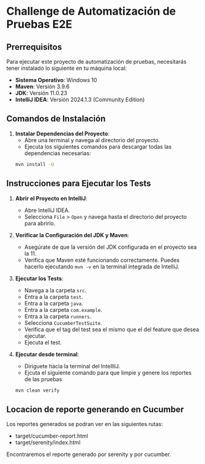 #  Challenge de Automatización de Pruebas E2E

## Prerrequisitos

Para ejecutar este proyecto de automatización de pruebas, necesitarás tener instalado lo siguiente en tu máquina local:

- **Sistema Operativo**: Windows 10
- **Maven**: Versión 3.9.6
- **JDK**: Versión 11.0.23
- **IntelliJ IDEA**: Versión 2024.1.3 (Community Edition)

## Comandos de Instalación

1. **Instalar Dependencias del Proyecto**:
   - Abre una terminal y navega al directorio del proyecto.
   - Ejecuta los siguientes comandos para descargar todas las dependencias necesarias:
    ```sh
    mvn install -U
    ```

## Instrucciones para Ejecutar los Tests

1. **Abrir el Proyecto en IntelliJ**:
   - Abre IntelliJ IDEA.
   - Selecciona `File` > `Open` y navega hasta el directorio del proyecto para abrirlo.

2. **Verificar la Configuración del JDK y Maven**:
   - Asegúrate de que la versión del JDK configurada en el proyecto sea la 11.
   - Verifica que Maven esté funcionando correctamente. Puedes hacerlo ejecutando `mvn -v` en la terminal integrada de IntelliJ.

3. **Ejecutar los Tests**:
   - Navega a la carpeta `src`.
   - Entra a la carpeta `test`.
   - Entra a la carpeta `java`.
   - Entra a la carpeta `com.example`.
   - Entra a la carpeta `runners`.
   - Selecciona `CucumberTestSuite`.
   - Verifica que el tag del test sea el mismo que el del feature que desea ejecutar.
   - Ejecuta el test.

4. **Ejecutar desde terminal**:
   - Diriguete hacia la terminal del IntellliJ.
   - Ejcuta el siguiente comando para que limpie y genere los reportes de las pruebas
    ```sh
    mvn clean verify
    ```

## Locacion de reporte generando en Cucumber

Los reportes generados se podran ver en las siguientes rutas:

 - target/cucumber-report.html
 - target/serenity/index.html

Encontraremos el reporte generado por serenity y por cucumber.